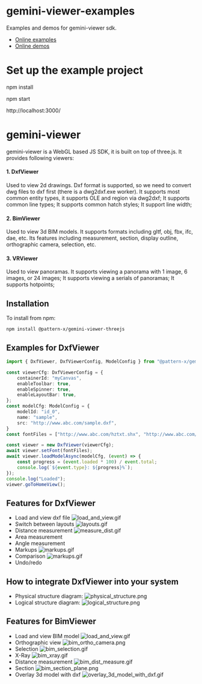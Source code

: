# gemini-viewer-examples
Examples and demos for gemini-viewer sdk.

- [Online examples](https://pattern-x.github.io/gemini-viewer-examples/)
- [Online demos](https://pattern-x.github.io/gemini-viewer-examples/#/demo/)

# Set up the example project
npm install

npm start

http://localhost:3000/



# gemini-viewer
gemini-viewer is a WebGL based JS SDK, it is built on top of three.js. It provides following viewers:

#### 1. DxfViewer
Used to view 2d drawings. Dxf format is supported, so we need to convert dwg files to dxf first (there is a dwg2dxf.exe worker). It supports most common entity types, it supports OLE and region via dwg2dxf; It supports common line types; It supports common hatch styles; It support line width;

#### 2. BimViewer
Used to view 3d BIM models. It supports formats including gltf, obj, fbx, ifc, dae, etc. Its features including measurement, section, display outline, orthographic camera, selection, etc.

#### 3. VRViewer
Used to view panoramas. It supports viewing a panorama with 1 image, 6 images, or 24 images; It supports viewing a serials of panoramas; It supports hotpoints;

## Installation
To install from npm:
```
npm install @pattern-x/gemini-viewer-threejs
```

## Examples for DxfViewer
``` typescript
import { DxfViewer, DxfViewerConfig, ModelConfig } from "@pattern-x/gemini-viewer-threejs";

const viewerCfg: DxfViewerConfig = {
    containerId: "myCanvas",
    enableToolbar: true,
    enableSpinner: true,
    enableLayoutBar: true,
};
const modelCfg: ModelConfig = {
    modelId: "id_0",
    name: "sample",
    src: "http://www.abc.com/sample.dxf",
}
const fontFiles = ["http://www.abc.com/hztxt.shx", "http://www.abc.com/simplex.shx"];

const viewer = new DxfViewer(viewerCfg);
await viewer.setFont(fontFiles);
await viewer.loadModelAsync(modelCfg, (event) => {
    const progress = (event.loaded * 100) / event.total;
    console.log(`${event.type}: ${progress}%`);
});
console.log("Loaded");
viewer.goToHomeView();
```

## Features for DxfViewer
- Load and view dxf file
![load_and_view.gif](public/demo/images/snapshots/load_and_view.gif)
- Switch between layouts
![layouts.gif](public/demo/images/snapshots/layouts.gif)
- Distance measurement
![measure_dist.gif](public/demo/images/snapshots/measure_dist.gif)
- Area measurement
- Angle measurement
- Markups
![markups.gif](public/demo/images/snapshots/markups.gif)
- Comparison
![markups.gif](public/demo/images/snapshots/dxf_compare.png)
- Undo/redo

## How to integrate DxfViewer into your system
- Physical structure diagram:
![physical_structure.png](public/demo/images/physical_structure.png)
- Logical structure diagram:
![logical_structure.png](public/demo/images/logical_structure.png)

## Features for BimViewer
- Load and view BIM model
![load_and_view.gif](public/demo/images/snapshots/bim_view_model.png)
- Orthographic view
![bim_ortho_camera.png](public/demo/images/snapshots/bim_ortho_camera.png)
- Selection
![bim_selection.gif](public/demo/images/snapshots/bim_selection.gif)
- X-Ray
![bim_xray.gif](public/demo/images/snapshots/bim_xray.gif)
- Distance measurement
![bim_dist_measure.gif](public/demo/images/snapshots/bim_dist_measure.gif)
- Section
![bim_section_plane.png](public/demo/images/snapshots/bim_section_plane.png)
- Overlay 3d model with dxf
![overlay_3d_model_with_dxf.gif](public/demo/images/snapshots/overlay_3d_model_with_dxf.gif)
